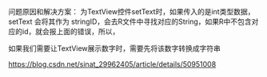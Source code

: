 问题原因和解决方案：
为TextView控件setText时，如果传入的是int类型数据，setText 会将其作为 stringID，会去R文件中寻找对应的String，如果R中不包含对应的id，就会报上面的错误，所以，

如果我们需要让TextView展示数字时，需要先将该数字转换成字符串

https://blog.csdn.net/sinat_29962405/article/details/50951008
